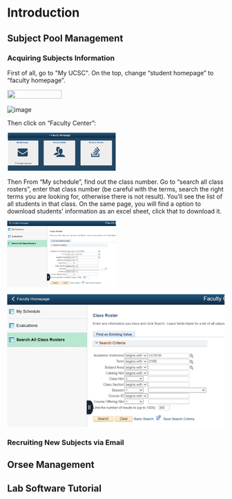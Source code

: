 # Introduction

## Subject Pool Management

### Acquiring Subjects Information
First of all, go to "My UCSC". On the top, change “student homepage” to “faculty homepage”. 

<img src="https://github.com/zhaoqiwang1/Leeps_Management/blob/cf23a721f3ca0ff9ad58a88d6c8341aafaf99c1b/pictures/myucsc2.png" width=50% height=50%>

![image](https://github.com/zhaoqiwang1/Leeps_Management/pictures/myucsc2.png)

Then click on “Faculty Center”:

<img src="pictures/myucsc2.png" width=50% height=50%>

Then From “My schedule”, find out the class number. Go to “search all class rosters”, enter that class number (be careful with the terms, search the right terms you are looking for, otherwise there is not result). You’ll see the list of all students in that class. On the same page, you will find a option to download students' information as an excel sheet, click that to download it.

<img src="pictures/myucsc3.png" width=50% height=50%>

![image](pictures/myucsc3.png)

### Recruiting New Subjects via Email

## Orsee Management

## Lab Software Tutorial
